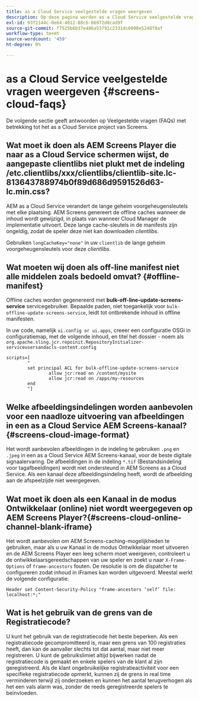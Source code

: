 ```yaml
---
title: as a Cloud Service veelgestelde vragen weergeven
description: Op deze pagina worden as a Cloud Service veelgestelde vragen over schermen beschreven.
exl-id: 93f2144c-0e64-4012-88c6-86972d8cad9f
source-git-commit: f7525b6b37e486a53791c2331dc6000e5248f8af
workflow-type: tm+mt
source-wordcount: '459'
ht-degree: 0%

---
```


# as a Cloud Service veelgestelde vragen weergeven {#screens-cloud-faqs}

De volgende sectie geeft antwoorden op Veelgestelde vragen (FAQs) met betrekking tot het as a Cloud Service project van Screens.

## Wat moet ik doen als AEM Screens Player die naar as a Cloud Service schermen wijst, de aangepaste clientlibs niet plukt met de indeling /etc.clientlibs/xxx/clientlibs/clientlib-site.lc-813643788974b0f89d686d9591526d63-lc.min.css?

AEM as a Cloud Service verandert de lange geheim voorgeheugensleutels met elke plaatsing. AEM Screens genereert de offline caches wanneer de inhoud wordt gewijzigd, in plaats van wanneer Cloud Manager de implementatie uitvoert. Deze lange cache-sleutels in de manifests zijn ongeldig, zodat de speler deze niet kan downloaden *clientlibs*.

Gebruiken `longCacheKey="none"` in uw `clientlib` de lange geheim voorgeheugensleutels voor deze *clientlibs*.


## Wat moeten wij doen als off-line manifest niet alle middelen zoals bedoeld omvat? {#offline-manifest}

Offline caches worden gegenereerd met **bulk-off-line-update-screens-service** servicegebruiker. Bepaalde paden, niet toegankelijk voor `bulk-offline-update-screens-service`, leidt tot ontbrekende inhoud in offline manifesten.

In uw code, namelijk `ui.config or ui.apps`, creeer een configuratie OSGi in configuratiemap, met de volgende inhoud, en titel het dossier - noem als `org.apache.sling.jcr.repoinit.RepositoryInitializer-serviceusersandacls-content.config`

```
scripts=[
        "
        set principal ACL for bulk-offline-update-screens-service
                allow jcr:read on /content/mysite
                allow jcr:read on /apps/my-resources
        end
        "] 
```

## Welke afbeeldingsindelingen worden aanbevolen voor een naadloze uitvoering van afbeeldingen in een as a Cloud Service AEM Screens-kanaal?{#screens-cloud-image-format}

Het wordt aanbevolen afbeeldingen in de indeling te gebruiken `.png` en `.jpeg` in een as a Cloud Service AEM Screens-kanaal, voor de beste digitale signaalervaring.
De afbeeldingen in de indeling `*.tif` (Bestandsindeling voor tagafbeeldingen) wordt niet ondersteund in AEM Screens as a Cloud Service. Als een kanaal deze afbeeldingsindeling heeft, wordt de afbeelding aan de afspeelzijde niet weergegeven.

## Wat moet ik doen als een Kanaal in de modus Ontwikkelaar (online) niet wordt weergegeven op AEM Screens Player?{#screens-cloud-online-channel-blank-iframe}

Het wordt aanbevolen om AEM Screens-caching-mogelijkheden te gebruiken, maar als u uw Kanaal in de modus Ontwikkelaar moet uitvoeren en de AEM Screens Player een leeg scherm moet weergeven, controleert u de ontwikkelaarsgereedschappen van uw speler en zoekt u naar `X-Frame-Options` of `frame-ancestors` fouten. De resolutie is om de dispatcher te configureren zodat inhoud in iFrames kan worden uitgevoerd. Meestal werkt de volgende configuratie:

```
Header set Content-Security-Policy "frame-ancestors ‘self’ file: localhost:*;"
```

## Wat is het gebruik van de grens van de Registratiecode?

U kunt het gebruik van de registratiecode het beste beperken. Als een registratiecode gecompromitteerd is, maar een grens van 100 registraties heeft, dan kan de aanvaller slechts tot dat aantal, maar niet meer registreren. U kunt de gebruikslimiet altijd bijwerken nadat de registratiecode is gemaakt en enkele spelers van de klant al zijn geregistreerd. Als de klant ongebruikelijke registratieactiviteit voor een specifieke registratiecode opmerkt, kunnen zij de grens in real time verminderen terwijl zij onderzoeken en kunnen het aantal terugverhogen als het een vals alarm was, zonder de reeds geregistreerde spelers te beïnvloeden.
